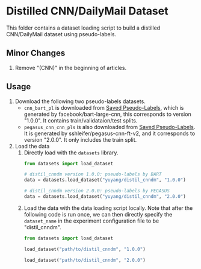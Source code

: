 # Distilled CNN/DailyMail Dataset

This folder contains a dataset loading script to build a distilled CNN/DailyMail dataset using pseudo-labels.

## Minor Changes
1. Remove "(CNN)" in the beginning of articles.


## Usage
1. Download the following two pseudo-labels datasets.
    - `cnn_bart_pl` is downloaded from [Saved Pseudo-Labels](https://github.com/huggingface/transformers/blob/main/examples/research_projects/seq2seq-distillation/precomputed_pseudo_labels.md), which is generated by facebook/bart-large-cnn, this corresponds to version "1.0.0". It contains train/validataion/test splits.
    - `pegasus_cnn_cnn_pls` is also downloaded from [Saved Pseudo-Labels](https://github.com/huggingface/transformers/blob/main/examples/research_projects/seq2seq-distillation/precomputed_pseudo_labels.md). It is generated by sshleifer/pegasus-cnn-ft-v2, and it corresponds to version "2.0.0". It only includes the train split.
2. Load the data
    1. Directly load with the `datasets` library.
        ```python
        from datasets import load_dataset

        # distil_cnndm version 1.0.0: pseudo-labels by BART
        data = datasets.load_dataset("yuyang/distil_cnndm", "1.0.0")

        # distil_cnndm version 2.0.0: pseudo-labels by PEGASUS
        data = datasets.load_dataset("yuyang/distil_cnndm", "2.0.0")
        ```
    2. Load the data with the data loading script locally. Note that after the following code is run once, we can then directly specify the `dataset_name` in the experiment configuration file to be "distil_cnndm".
        ```python
        from datasets import load_dataset

        load_dataset("path/to/distil_cnndm", "1.0.0")

        load_dataset("path/to/distil_cnndm", "2.0.0")
        ```    